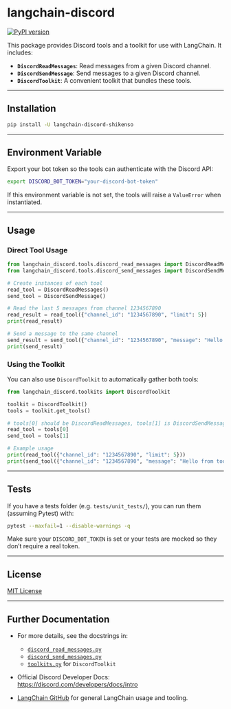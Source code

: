 # langchain-discord

[![PyPI version](https://badge.fury.io/py/langchain-discord-shikenso.svg)](https://pypi.org/project/langchain-discord-shikenso/)

This package provides Discord tools and a toolkit for use with LangChain. It includes:

- **`DiscordReadMessages`**: Read messages from a given Discord channel.
- **`DiscordSendMessage`**: Send messages to a given Discord channel.
- **`DiscordToolkit`**: A convenient toolkit that bundles these tools.

---

## Installation

```bash
pip install -U langchain-discord-shikenso
```

---

## Environment Variable

Export your bot token so the tools can authenticate with the Discord API:

```bash
export DISCORD_BOT_TOKEN="your-discord-bot-token"
```

If this environment variable is not set, the tools will raise a `ValueError` when instantiated.

---

## Usage

### Direct Tool Usage

```python
from langchain_discord.tools.discord_read_messages import DiscordReadMessages
from langchain_discord.tools.discord_send_messages import DiscordSendMessage

# Create instances of each tool
read_tool = DiscordReadMessages()
send_tool = DiscordSendMessage()

# Read the last 5 messages from channel 1234567890
read_result = read_tool({"channel_id": "1234567890", "limit": 5})
print(read_result)

# Send a message to the same channel
send_result = send_tool({"channel_id": "1234567890", "message": "Hello from Python!"})
print(send_result)
```

### Using the Toolkit

You can also use `DiscordToolkit` to automatically gather both tools:

```python
from langchain_discord.toolkits import DiscordToolkit

toolkit = DiscordToolkit()
tools = toolkit.get_tools()

# tools[0] should be DiscordReadMessages, tools[1] is DiscordSendMessage
read_tool = tools[0]
send_tool = tools[1]

# Example usage
print(read_tool({"channel_id": "1234567890", "limit": 5}))
print(send_tool({"channel_id": "1234567890", "message": "Hello from toolkit!"}))
```

---

## Tests

If you have a tests folder (e.g. `tests/unit_tests/`), you can run them (assuming Pytest) with:

```bash
pytest --maxfail=1 --disable-warnings -q
```

Make sure your `DISCORD_BOT_TOKEN` is set or your tests are mocked so they don’t require a real token.

---

## License

[MIT License](./LICENSE)

---

## Further Documentation

- For more details, see the docstrings in:
  - [`discord_read_messages.py`](./langchain_discord/tools/discord_read_messages.py)
  - [`discord_send_messages.py`](./langchain_discord/tools/discord_send_messages.py)
  - [`toolkits.py`](./langchain_discord/toolkits.py) for `DiscordToolkit`

- Official Discord Developer Docs: <https://discord.com/developers/docs/intro>
- [LangChain GitHub](https://github.com/hwchase17/langchain) for general LangChain usage and tooling.